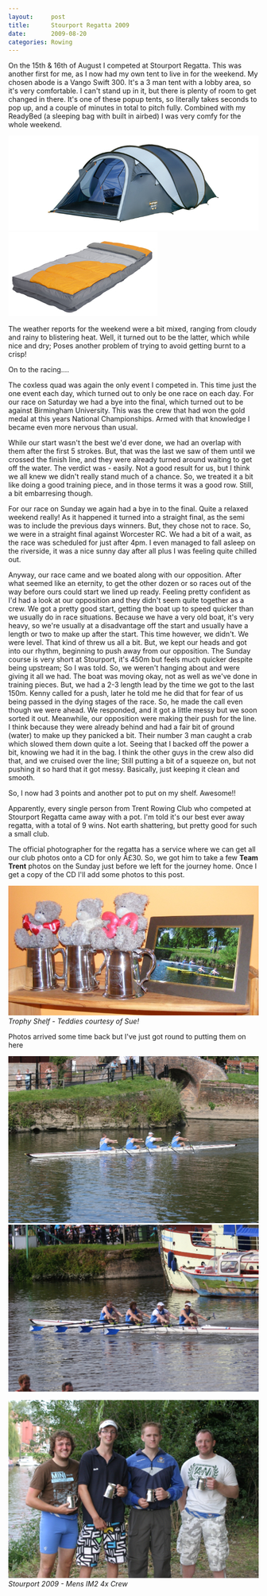 ```yaml
---
layout:     post
title:      Stourport Regatta 2009
date:       2009-08-20
categories: Rowing
---
```

On the 15th & 16th of August I competed at Stourport Regatta. This was another first for me, as I now had my own tent to live in for the weekend. My chosen abode is a Vango Swift 300. It's a 3 man tent with a lobby area, so it's very comfortable. I can't stand up in it, but there is plenty of room to get changed in there. It's one of these popup tents, so literally takes seconds to pop up, and a couple of minutes in total to pitch fully. Combined with my ReadyBed (a sleeping bag with built in airbed) I was very comfy for the whole weekend.

![image](../assets/swift-300-ensign-bluebell.jpg)
![image](../assets/readybed.jpg)

The weather reports for the weekend were a bit mixed, ranging from cloudy and rainy to blistering heat. Well, it turned out to be the latter, which while nice and dry; Poses another problem of trying to avoid getting burnt to a crisp!

On to the racing....

The coxless quad was again the only event I competed in. This time just the one event each day, which turned out to only be one race on each day. For our race on Saturday we had a bye into the final, which turned out to be against Birmingham University. This was the crew that had won the gold medal at this years National Championships. Armed with that knowledge I became even more nervous than usual.

While our start wasn't the best we'd ever done, we had an overlap with them after the first 5 strokes. But, that was the last we saw of them until we crossed the finish line, and they were already turned around waiting to get off the water. The verdict was - easily. Not a good result for us, but I think we all knew we didn't really stand much of a chance. So, we treated it a bit like doing a good training piece, and in those terms it was a good row. Still, a bit embarresing though.

For our race on Sunday we again had a bye in to the final. Quite a relaxed weekend really! As it happened it turned into a straight final, as the semi was to include the previous days winners. But, they chose not to race. So, we were in a straight final against Worcester RC. We had a bit of a wait, as the race was scheduled for just after 4pm. I even managed to fall asleep on the riverside, it was a nice sunny day after all plus I was feeling quite chilled out.

Anyway, our race came and we boated along with our opposition. After what seemed like an eternity, to get the other dozen or so races out of the way before ours could start we lined up ready. Feeling pretty confident as I'd had a look at our opposition and they didn't seem quite together as a crew. We got a pretty good start, getting the boat up to speed quicker than we usually do in race situations. Because we have a very old boat, it's very heavy, so we're usually at a disadvantage off the start and usually have a length or two to make up after the start. This time however, we didn't. We were level. That kind of threw us all a bit. But, we kept our heads and got into our rhythm, beginning to push away from our opposition. The Sunday course is very short at Stourport, it's 450m but feels much quicker despite being upstream; So I was told. So, we weren't hanging about and were giving it all we had. The boat was moving okay, not as well as we've done in training pieces. But, we had a 2-3 length lead by the time we got to the last 150m. Kenny called for a push, later he told me he did that for fear of us being passed in the dying stages of the race. So, he made the call even though we were ahead. We responded, and it got a little messy but we soon sorted it out. Meanwhile, our opposition were making their push for the line. I think because they were already behind and had a fair bit of ground (water) to make up they panicked a bit. Their number 3 man caught a crab which slowed them down quite a lot. Seeing that I backed off the power a bit, knowing we had it in the bag. I think the other guys in the crew also did that, and we cruised over the line; Still putting a bit of a squeeze on, but not pushing it so hard that it got messy. Basically, just keeping it clean and smooth.

So, I now had 3 points and another pot to put on my shelf. Awesome!!

Apparently, every single person from Trent Rowing Club who competed at Stourport Regatta came away with a pot. I'm told it's our best ever away regatta, with a total of 9 wins. Not earth shattering, but pretty good for such a small club.

The official photographer for the regatta has a service where we can get all our club photos onto a CD for only Â£30. So, we got him to take a few **Team Trent** photos on the Sunday just before we left for the journey home. Once I get a copy of the CD I'll add some photos to this post.

![image](../assets/dscf4470.jpg)
*Trophy Shelf - Teddies courtesy of Sue!*

Photos arrived some time back but I've just got round to putting them on here

![image](../assets/IMG_4964.JPG)
![image](../assets/IMG_4966.JPG)

![image](../assets/IMG_4411.JPG)
*Stourport 2009 - Mens IM2 4x Crew*